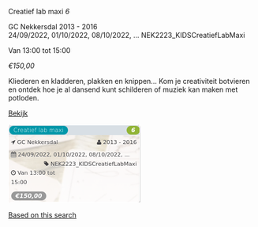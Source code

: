 Creatief lab maxi *6*

GC Nekkersdal 2013 - 2016  
24/09/2022, 01/10/2022, 08/10/2022, ... NEK2223\_KIDSCreatiefLabMaxi  

Van 13:00 tot 15:00

*€150,00*

  

Kliederen en kladderen, plakken en knippen... Kom je creativiteit botvieren en ontdek hoe je al dansend kunt schilderen of muziek kan maken met potloden.

[Bekijk](https://tickets.vgc.be/activity/subscribe/NEK2223_KIDSCreatiefLabMaxi)

![](81779.png)

[Based on this search](https://tickets.vgc.be/activity/index?&vrijeplaatsen=1&Age%5B%5D=4%2C6&entity=241)
